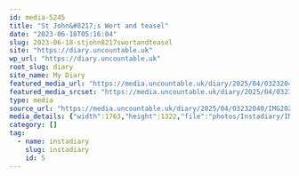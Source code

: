 ```yaml
---
id: media-5245
title: "St John&#8217;s Wort and teasel"
date: "2023-06-18T05:16:04"
slug: 2023-06-18-stjohn8217swortandteasel
site: "https://diary.uncountable.uk"
wp_url: "https://diary.uncountable.uk"
root_slug: diary
site_name: My Diary
featured_media_url: "https://media.uncountable.uk/diary/2025/04/03232040/IMG20230618061604.webp"
featured_media_srcset: "https://media.uncountable.uk/diary/2025/04/03232040/IMG20230618061604-300x225.webp 300w, https://media.uncountable.uk/diary/2025/04/03232040/IMG20230618061604-1024x768.webp 1024w, https://media.uncountable.uk/diary/2025/04/03232040/IMG20230618061604-150x150.webp 150w, https://media.uncountable.uk/diary/2025/04/03232040/IMG20230618061604-640x480.webp 640w, https://media.uncountable.uk/diary/2025/04/03232040/IMG20230618061604.webp 1763w"
type: media
source_url: "https://media.uncountable.uk/diary/2025/04/03232040/IMG20230618061604.webp"
media_details: {"width":1763,"height":1322,"file":"photos/Instadiary/IMG20230618061604.webp","filesize":161186,"sizes":{"medium":{"file":"IMG20230618061604-300x225.webp","width":300,"height":225,"filesize":33984,"mime_type":"image/webp","source_url":"https://media.uncountable.uk/diary/2025/04/03232040/IMG20230618061604-300x225.webp"},"large":{"file":"IMG20230618061604-1024x768.webp","width":1024,"height":768,"filesize":215826,"mime_type":"image/webp","source_url":"https://media.uncountable.uk/diary/2025/04/03232040/IMG20230618061604-1024x768.webp"},"thumbnail":{"file":"IMG20230618061604-150x150.webp","width":150,"height":150,"filesize":12294,"mime_type":"image/webp","source_url":"https://media.uncountable.uk/diary/2025/04/03232040/IMG20230618061604-150x150.webp"},"mobwidth":{"file":"IMG20230618061604-640x480.webp","width":640,"height":480,"filesize":118668,"mime_type":"image/webp","source_url":"https://media.uncountable.uk/diary/2025/04/03232040/IMG20230618061604-640x480.webp"},"full":{"file":"IMG20230618061604.webp","width":1763,"height":1322,"mime_type":"image/webp","source_url":"https://media.uncountable.uk/diary/2025/04/03232040/IMG20230618061604.webp"}},"image_meta":{"aperture":"0","credit":"","camera":"","caption":"","created_timestamp":"0","copyright":"","focal_length":"0","iso":"0","shutter_speed":"0","title":"","orientation":"0","keywords":[]}}
category: []
tag:
  - name: instadiary
    slug: instadiary
    id: 5
---
```


